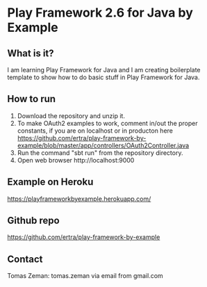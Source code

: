 # Play Framework 2.6 for Java by Example

## What is it?
I am learning Play Framework for Java and I am creating boilerplate template to show how to do basic stuff in Play Framework for Java.

## How to run
1. Download the repository and unzip it.
2. To make OAuth2 examples to work, comment in/out the proper constants, if you are on localhost or in producton here https://github.com/ertra/play-framework-by-example/blob/master/app/controllers/OAuth2Controller.java
3. Run the command "sbt run" from the repository directory.
4. Open web browser http://localhost:9000

## Example on Heroku
https://playframeworkbyexample.herokuapp.com/

## Github repo
https://github.com/ertra/play-framework-by-example

## Contact
Tomas Zeman: tomas.zeman via email from gmail.com<br/>



